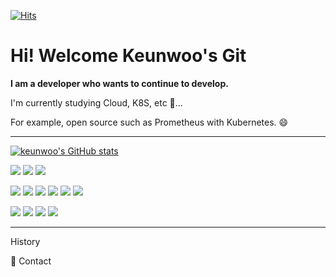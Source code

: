 
<!--
**keunwooo/keunwooo** is a ✨ _special_ ✨ repository because its `README.md` (this file) appears on your GitHub profile.

Here are some ideas to get you started:

- 🔭 I’m currently working on ...
- 🌱 I’m currently learning ...
- 👯 I’m looking to collaborate on ...
- 🤔 I’m looking for help with ...
- 💬 Ask me about ...
- 📫 How to reach me: ...
- 😄 Pronouns: ...
- ⚡ Fun fact: ...
-->


 <div align=left>
	
  [![Hits](https://hits.seeyoufarm.com/api/count/incr/badge.svg?url=https%3A%2F%2Fgithub.com%2Fzzsza)](https://hits.seeyoufarm.com) 
 
  </div>
  
  <h1> Hi! Welcome Keunwoo's Git </h1>
  
  **I am a developer who wants to continue to develop.**
  
  I'm currently studying Cloud, K8S, etc 🤔...
  
  For example, open source such as Prometheus with Kubernetes. 😄
  
---

<div>
	
[![keunwoo's GitHub stats](https://github-readme-stats.vercel.app/api?username=keunwooo)](https://github.com/anuraghazra/github-readme-stats)

<img src="https://img.shields.io/badge/Python-3766AB?style=flat-square&logo=Python&logoColor=white"/></a>
<img src="https://img.shields.io/badge/C++-3766AB?style=flat-square&logo=C++&logoColor=white"/></a>
<img src="https://img.shields.io/badge/Java-3766AB?style=flat-square&logo=Java&logoColor=white"/></a>

<img src="https://img.shields.io/badge/JavaScript-3766AB?style=flat-square&logo=JavaScript&logoColor=white"/></a>
<img src="https://img.shields.io/badge/React-3766AB?style=flat-square&logo=React&logoColor=white"/></a>
<img src="https://img.shields.io/badge/SpringBoot-3766AB?style=flat-square&logo=Spring&logoColor=white"/></a>
<img src="https://img.shields.io/badge/Docker-3766AB?style=flat-square&logo=Docker&logoColor=white"/></a>
<img src="https://img.shields.io/badge/Kubernetes-3766AB?style=flat-square&logo=Kubernetes&logoColor=white"/></a>
<img src="https://img.shields.io/badge/MySQL-3766AB?style=flat-square&logo=MySQL&logoColor=white"/></a>

<img src="https://img.shields.io/badge/MariaDB-3766AB?style=flat-square&logo=MariaDB&logoColor=white"/></a>
<img src="https://img.shields.io/badge/MaterialUI-0081CB?style=flat-square&logo=Material-UI&logoColor=white"/></a>
<img src="https://img.shields.io/badge/AWS-3766AB?style=flat-square&logo=AWS&logoColor=white"/></a>
<img src="https://img.shields.io/badge/MariaDB-3766AB?style=flat-square&logo=MariaDB&logoColor=white"/></a>

 </div>

---
<div align=left>
	
History
	
</div>

<div align=left>
	
🤔 Contact
	
</div>

